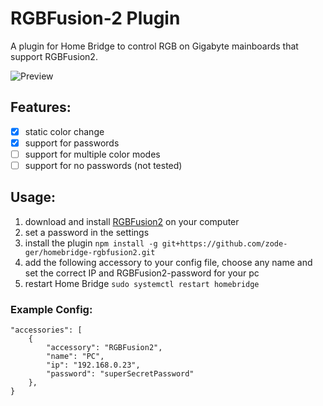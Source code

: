 # RGBFusion-2 Plugin

A plugin for Home Bridge to control RGB on Gigabyte mainboards that support RGBFusion2.

![Preview](https://github.com/zode-ger/homebridge-rgbfusion2/blob/main/rgbfusion.gif)

## Features:
- [x] static color change
- [x] support for passwords
- [ ] support for multiple color modes
- [ ] support for no passwords (not tested)

## Usage:
1. download and install [RGBFusion2](https://www.gigabyte.com/MicroSite/512/download.html "Download") on your computer 
2. set a password in the settings
3. install the plugin ```npm install -g git+https://github.com/zode-ger/homebridge-rgbfusion2.git```
4. add the following accessory to your config file, choose any name and set the correct IP and RGBFusion2-password for your pc
5. restart Home Bridge ```sudo systemctl restart homebridge```

### Example Config:
```
"accessories": [
	{
		"accessory": "RGBFusion2",
		"name": "PC",
		"ip": "192.168.0.23",
		"password": "superSecretPassword"
  	},
}
```
